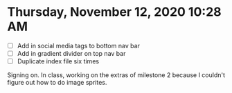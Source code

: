 # Thursday, November 12, 2020 10:28 AM
- [ ] Add in social media tags to bottom nav bar 
- [ ] Add in gradient divider on top nav bar
- [ ] Duplicate index file six times

Signing on. In class, working on the extras of milestone 2 because I couldn't figure out how to do image sprites. 
